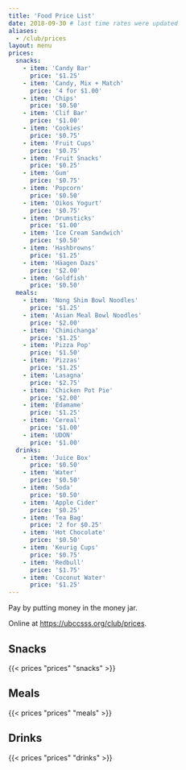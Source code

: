 ```yaml
---
title: 'Food Price List'
date: 2018-09-30 # last time rates were updated
aliases:
  - /club/prices
layout: menu
prices:
  snacks:
    - item: 'Candy Bar'
      price: '$1.25'
    - item: 'Candy, Mix + Match'
      price: '4 for $1.00'
    - item: 'Chips'
      price: '$0.50'
    - item: 'Clif Bar'
      price: '$1.00'
    - item: 'Cookies'
      price: '$0.75'
    - item: 'Fruit Cups'
      price: '$0.75'
    - item: 'Fruit Snacks'
      price: '$0.25'
    - item: 'Gum'
      price: '$0.75'
    - item: 'Popcorn'
      price: '$0.50'
    - item: 'Oikos Yogurt'
      price: '$0.75'
    - item: 'Drumsticks'
      price: '$1.00'
    - item: 'Ice Cream Sandwich'
      price: '$0.50'
    - item: 'Hashbrowns'
      price: '$1.25'
    - item: 'Häagen Dazs'
      price: '$2.00'
    - item: 'Goldfish'
      price: '$0.50'
  meals:
    - item: 'Nong Shim Bowl Noodles'
      price: '$1.25'
    - item: 'Asian Meal Bowl Noodles'
      price: '$2.00'
    - item: 'Chimichanga'
      price: '$1.25'
    - item: 'Pizza Pop'
      price: '$1.50'
    - item: 'Pizzas'
      price: '$1.25'
    - item: 'Lasagna'
      price: '$2.75'
    - item: 'Chicken Pot Pie'
      price: '$2.00'
    - item: 'Edamame'
      price: '$1.25'
    - item: 'Cereal'
      price: '$1.00'
    - item: 'UDON'
      price: '$1.00'
  drinks:
    - item: 'Juice Box'
      price: '$0.50'
    - item: 'Water'
      price: '$0.50'
    - item: 'Soda'
      price: '$0.50'
    - item: 'Apple Cider'
      price: '$0.25'
    - item: 'Tea Bag'
      price: '2 for $0.25'
    - item: 'Hot Chocolate'
      price: '$0.50'
    - item: 'Keurig Cups'
      price: '$0.75'
    - item: 'Redbull'
      price: '$1.75'
    - item: 'Coconut Water'
      price: '$1.25'
---
```


<style>td { white-space: nowrap }</style>

Pay by putting money in the money jar.

Online at https://ubccsss.org/club/prices.

<div class="row">
    <div class="col-md-6 col-xs-6">
        <h2>Snacks</h2>
        {{< prices "prices" "snacks" >}}
    </div>
    <div class="col-md-6 col-xs-6">
        <h2>Meals</h2>
        {{< prices "prices" "meals" >}}
        <h2>Drinks</h2>
        {{< prices "prices" "drinks" >}}
    </div>
</div>
